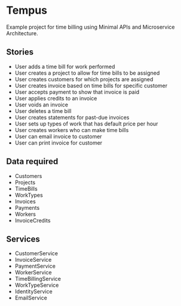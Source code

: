 # Tempus

Example project for time billing using Minimal APIs and Microservice Architecture.

## Stories

- User adds a time bill for work performed
- User creates a project to allow for time bills to be assigned
- User creates customers for which projects are assigned
- User creates invoice based on time bills for specific customer
- User accepts payment to show that invoice is paid
- User applies credits to an invoice
- User voids an invoice
- User deletes a time bill
- User creates statements for past-due invoices
- User sets up types of work that has default price per hour
- User creates workers who can make time bills
- User can email invoice to customer
- User can print invoice for customer

## Data required

- Customers
- Projects
- TimeBills
- WorkTypes
- Invoices
- Payments
- Workers
- InvoiceCredits

## Services

- CustomerService
- InvoiceService
- PaymentService
- WorkerService
- TimeBillingService
- WorkTypeService
- IdentityService
- EmailService


